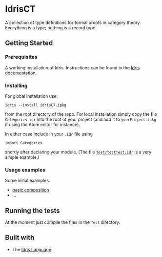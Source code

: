 # IdrisCT

A collection of type definitions for formal proofs in category theory. Everything is a type; nothing is a record type.

## Getting Started

### Prerequisites

A working installation of Idris. Instructions can be found in the
[Idris documentation](https://github.com/idris-lang/Idris-dev/wiki/Installation-Instructions).

### Installing

For global installation use:

```
idris --install idrisCT.ipkg
```

from the root directory of the repo. For local installation simply copy the file `Categories.idr` into the root of your project (and add it to `yourProject.ipkg` if using the Atom editor for instance).

In either case include in your `.idr` file using

```
import Categories
```

shortly after declaring your module. (The file [`Test/testTest.idr`](./Test/TestCategories.idr) is a very simple example.)

### Usage examples

Some initial examples:

* [basic composition](./Test/TestCategories.idr)
* ...

## Running the tests

At the moment just compile the files in the `Test` directory.

## Built with

* The [Idris Language](https://www.idris-lang.org).
